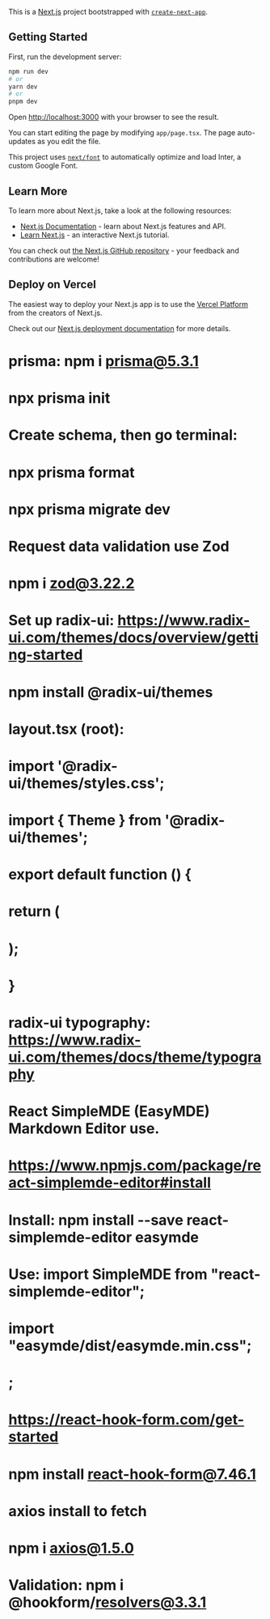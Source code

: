 This is a [Next.js](https://nextjs.org/) project bootstrapped with [`create-next-app`](https://github.com/vercel/next.js/tree/canary/packages/create-next-app).

## Getting Started

First, run the development server:

```bash
npm run dev
# or
yarn dev
# or
pnpm dev
```

Open [http://localhost:3000](http://localhost:3000) with your browser to see the result.

You can start editing the page by modifying `app/page.tsx`. The page auto-updates as you edit the file.

This project uses [`next/font`](https://nextjs.org/docs/basic-features/font-optimization) to automatically optimize and load Inter, a custom Google Font.

## Learn More

To learn more about Next.js, take a look at the following resources:

- [Next.js Documentation](https://nextjs.org/docs) - learn about Next.js features and API.
- [Learn Next.js](https://nextjs.org/learn) - an interactive Next.js tutorial.

You can check out [the Next.js GitHub repository](https://github.com/vercel/next.js/) - your feedback and contributions are welcome!

## Deploy on Vercel

The easiest way to deploy your Next.js app is to use the [Vercel Platform](https://vercel.com/new?utm_medium=default-template&filter=next.js&utm_source=create-next-app&utm_campaign=create-next-app-readme) from the creators of Next.js.

Check out our [Next.js deployment documentation](https://nextjs.org/docs/deployment) for more details.

# prisma: npm i prisma@5.3.1
#         npx prisma init
# Create schema, then go terminal:
#         npx prisma format
#         npx prisma migrate dev

# Request data validation use Zod
# npm i zod@3.22.2

# Set up radix-ui: https://www.radix-ui.com/themes/docs/overview/getting-started
# npm install @radix-ui/themes
# layout.tsx (root):
# import '@radix-ui/themes/styles.css';
# import { Theme } from '@radix-ui/themes';
# export default function () {
#  return (
#    <html>
#      <body>
#        <Theme>
#          <MyApp />
#        </Theme>
#      </body>
#    </html>
#  );
# }

# radix-ui typography: https://www.radix-ui.com/themes/docs/theme/typography

# React SimpleMDE (EasyMDE) Markdown Editor use.
# https://www.npmjs.com/package/react-simplemde-editor#install
# Install: npm install --save react-simplemde-editor easymde
# Use: import SimpleMDE from "react-simplemde-editor";
#      import "easymde/dist/easymde.min.css";
#      <SimpleMDE />;

# https://react-hook-form.com/get-started
# npm install react-hook-form@7.46.1

# axios install to fetch
# npm i axios@1.5.0

# Validation: npm i @hookform/resolvers@3.3.1
